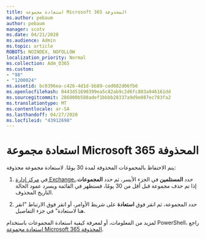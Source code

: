 ```yaml
---
title: استعادة مجموعة Microsoft 365 المحذوفة
ms.author: pebaum
author: pebaum
manager: scotv
ms.date: 04/21/2020
ms.audience: Admin
ms.topic: article
ROBOTS: NOINDEX, NOFOLLOW
localization_priority: Normal
ms.collection: Adm_O365
ms.custom:
- "98"
- "1200024"
ms.assetid: bc0396ea-c426-4d1d-bb89-ced602d06fb6
ms.openlocfilehash: 0443d51690399ea5c82ab9c2d6fc803a946161dd
ms.sourcegitcommit: 286000b588adef1bbbb28337a9d9e087ec783fa2
ms.translationtype: MT
ms.contentlocale: ar-SA
ms.lasthandoff: 04/27/2020
ms.locfileid: "43912698"
---
```

# <a name="restore-a-deleted-microsoft-365-group"></a>استعادة مجموعة Microsoft 365 المحذوفة

يتم الاحتفاظ بالمجموعات المحذوفة لمدة 30 يومًا. لاستعادة مجموعة محذوفة:
  
1. في [مركز إدارة Exchange،](https://outlook.office365.com/ecp/)حدد **المستلمين** في الجزء الأيسر، ثم حدد **المجموعات**. إذا تم حذف مجموعة قبل أقل من 30 يومًا، فستظهر في القائمة ويسرد عمود الحالة التاريخ المحذوف.

2. حدد المجموعة، ثم انقر فوق **استعادة** على شريط الأوامر، أو انقر فوق الارتباط "انقر هنا لاستعادة" في جزء التفاصيل.

لمزيد من المعلومات، أو لمعرفة كيفية استعادة المجموعات باستخدام PowerShell، راجع [استعادة مجموعة Microsoft 365 المحذوفة](https://go.microsoft.com/fwlink/?linkid=867802).
  
